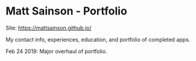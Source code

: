 # Matt Sainson - Portfolio
Site: https://mattsainson.github.io/

My contact info, experiences, education, and portfolio of completed apps.

Feb 24 2019: Major overhaul of portfolio.